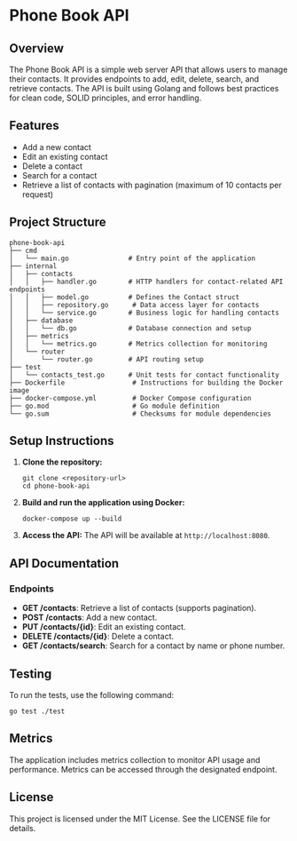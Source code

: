 # Phone Book API

## Overview
The Phone Book API is a simple web server API that allows users to manage their contacts. It provides endpoints to add, edit, delete, search, and retrieve contacts. The API is built using Golang and follows best practices for clean code, SOLID principles, and error handling.

## Features
- Add a new contact
- Edit an existing contact
- Delete a contact
- Search for a contact
- Retrieve a list of contacts with pagination (maximum of 10 contacts per request)

## Project Structure
```
phone-book-api
├── cmd
│   └── main.go               # Entry point of the application
├── internal
│   ├── contacts
│   │   ├── handler.go        # HTTP handlers for contact-related API endpoints
│   │   ├── model.go          # Defines the Contact struct
│   │   ├── repository.go      # Data access layer for contacts
│   │   └── service.go        # Business logic for handling contacts
│   ├── database
│   │   └── db.go             # Database connection and setup
│   ├── metrics
│   │   └── metrics.go        # Metrics collection for monitoring
│   └── router
│       └── router.go         # API routing setup
├── test
│   └── contacts_test.go      # Unit tests for contact functionality
├── Dockerfile                 # Instructions for building the Docker image
├── docker-compose.yml         # Docker Compose configuration
├── go.mod                     # Go module definition
└── go.sum                     # Checksums for module dependencies
```

## Setup Instructions
1. **Clone the repository:**
   ```
   git clone <repository-url>
   cd phone-book-api
   ```

2. **Build and run the application using Docker:**
   ```
   docker-compose up --build
   ```

3. **Access the API:**
   The API will be available at `http://localhost:8080`.

## API Documentation
### Endpoints
- **GET /contacts**: Retrieve a list of contacts (supports pagination).
- **POST /contacts**: Add a new contact.
- **PUT /contacts/{id}**: Edit an existing contact.
- **DELETE /contacts/{id}**: Delete a contact.
- **GET /contacts/search**: Search for a contact by name or phone number.

## Testing
To run the tests, use the following command:
```
go test ./test
```

## Metrics
The application includes metrics collection to monitor API usage and performance. Metrics can be accessed through the designated endpoint.

## License
This project is licensed under the MIT License. See the LICENSE file for details.